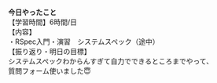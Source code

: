 **今日やったこと**<br>
【学習時間】6時間/日<br>
【内容】<br>
・RSpec入門・演習　システムスペック（途中）<br>
【振り返り・明日の目標】<br>
システムスペックわからんすぎて自力でできるところまでやって、<br>
質問フォーム使いました😇<br>